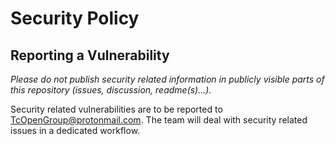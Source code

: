 # Security Policy

## Reporting a Vulnerability

_Please do not publish security related information in publicly visible parts of this repository (issues, discussion, readme(s)...)._

Security related vulnerabilities are to be reported to TcOpenGroup@protonmail.com.
The team will deal with security related issues in a dedicated workflow.
